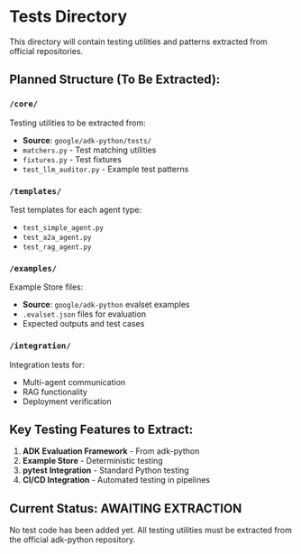 # Tests Directory

This directory will contain testing utilities and patterns extracted from official repositories.

## Planned Structure (To Be Extracted):

### `/core/`
Testing utilities to be extracted from:
- **Source**: `google/adk-python/tests/`
- `matchers.py` - Test matching utilities
- `fixtures.py` - Test fixtures
- `test_llm_auditor.py` - Example test patterns

### `/templates/`
Test templates for each agent type:
- `test_simple_agent.py`
- `test_a2a_agent.py`
- `test_rag_agent.py`

### `/examples/`
Example Store files:
- **Source**: `google/adk-python` evalset examples
- `.evalset.json` files for evaluation
- Expected outputs and test cases

### `/integration/`
Integration tests for:
- Multi-agent communication
- RAG functionality
- Deployment verification

## Key Testing Features to Extract:

1. **ADK Evaluation Framework** - From adk-python
2. **Example Store** - Deterministic testing
3. **pytest Integration** - Standard Python testing
4. **CI/CD Integration** - Automated testing in pipelines

## Current Status: AWAITING EXTRACTION

No test code has been added yet. All testing utilities must be extracted from the official adk-python repository.
